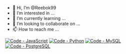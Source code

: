 - 👋 Hi, I’m @Reebok99
- 👀 I’m interested in ...
- 🌱 I’m currently learning ...
- 💞️ I’m looking to collaborate on ...
- 📫 How to reach me ...

<!---
Reebok99/Reebok99 is a ✨ special ✨ repository because its `README.md` (this file) appears on your GitHub profile.
You can click the Preview link to take a look at your changes.
--->

[![Code - JavaScript](https://img.shields.io/badge/Code-JavaScript-FCDC00?logo=javascript)](https://www.javascript.com/) [![Code - Python](https://img.shields.io/badge/Code-Python-3676AB?logo=python&logoColor=white)](https://www.javascript.com/) [![Code - MySQL](https://img.shields.io/badge/Code-MySQL-3676AB?logo=mysql&logoColor=white)](https://www.javascript.com/) [![Code - PostgreSQL](https://img.shields.io/badge/Code-PostgreSQL-3676AB?logo=postgresql&logoColor=white)](https://www.javascript.com/)

